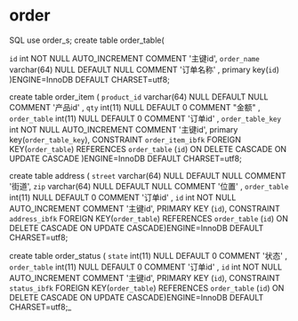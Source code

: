# order

SQL
use order_s;
 create table order_table(
 
 `id` int NOT NULL AUTO_INCREMENT COMMENT '主键id',
 `order_name` varchar(64) NULL DEFAULT NULL COMMENT '订单名称' ,
  primary key(`id`)
 )ENGINE=InnoDB DEFAULT CHARSET=utf8;
 
 create table order_item (
 `product_id` varchar(64) NULL DEFAULT NULL COMMENT '产品id' ,
 `qty` int(11) NULL DEFAULT 0 COMMENT "金额" ,
 `order_table` int(11) NULL DEFAULT 0 COMMENT '订单id' ,
 `order_table_key` int NOT NULL AUTO_INCREMENT COMMENT '主键id',
  primary key(`order_table_key`),
  CONSTRAINT `order_item_ibfk` FOREIGN KEY(`order_table`) REFERENCES `order_table` (`id`) ON DELETE CASCADE ON UPDATE CASCADE
  )ENGINE=InnoDB DEFAULT CHARSET=utf8;
 
 create table address (
 `street` varchar(64) NULL DEFAULT NULL COMMENT '街道',
 `zip` varchar(64) NULL DEFAULT NULL COMMENT '位置' ,
 `order_table` int(11) NULL DEFAULT 0 COMMENT '订单id' ,
 `id` int NOT NULL AUTO_INCREMENT COMMENT '主键id',
  PRIMARY KEY (`id`),
  CONSTRAINT `address_ibfk` FOREIGN KEY(`order_table`) REFERENCES `order_table` (`id`) ON DELETE CASCADE ON UPDATE CASCADE)ENGINE=InnoDB DEFAULT CHARSET=utf8;
 
 create table order_status (
 `state` int(11) NULL DEFAULT 0 COMMENT '状态' ,
 `order_table` int(11) NULL DEFAULT 0 COMMENT '订单id' ,
  `id` int NOT NULL AUTO_INCREMENT COMMENT '主键id',
  PRIMARY KEY (`id`),
  CONSTRAINT `status_ibfk` FOREIGN KEY(`order_table`) REFERENCES `order_table` (`id`) ON DELETE CASCADE ON UPDATE CASCADE)ENGINE=InnoDB DEFAULT CHARSET=utf8;_

